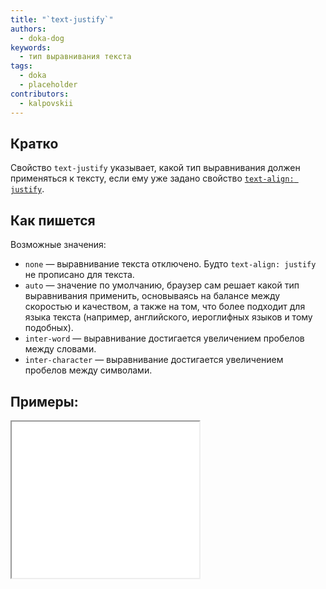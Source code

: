 ```yaml
---
title: "`text-justify`"
authors:
  - doka-dog
keywords:
  - тип выравнивания текста
tags:
  - doka
  - placeholder
contributors:
  - kalpovskii
---
```


## Кратко

Свойство `text-justify` указывает, какой тип выравнивания должен применяться к тексту, если ему уже задано свойство [`text-align: justify`](/css/text-align/).

## Как пишется

Возможные значения:

- `none` — выравнивание текста отключено. Будто `text-align: justify` не прописано для текста.
- `auto` — значение по умолчанию, браузер сам решает какой тип выравнивания применить, основываясь на балансе между скоростью и качеством, а также на том, что более подходит для языка текста (например, английского, иероглифных языков и тому подобных).
- `inter-word` — выравнивание достигается увеличением пробелов между словами.
- `inter-character` — выравнивание достигается увеличением пробелов между символами.

## Примеры:

<iframe title="auto" src="demos/auto/" height="250"></iframe>
